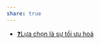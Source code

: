 ```yaml
---
share: true
---
```

- [❓Lựa chọn là sự tối ưu hoá](../Tri%E1%BA%BFt%20h%E1%BB%8Dc/Tri%E1%BA%BFt%20h%E1%BB%8Dc%20tinh%20th%E1%BA%A7n/%E2%9D%93L%E1%BB%B1a%20ch%E1%BB%8Dn%20l%C3%A0%20s%E1%BB%B1%20t%E1%BB%91i%20%C6%B0u%20ho%C3%A1.md)
